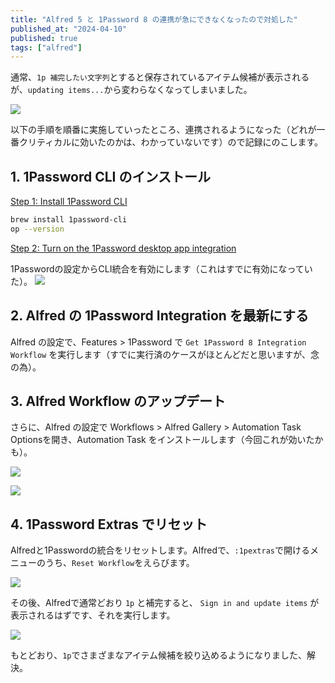 ```yaml
---
title: "Alfred 5 と 1Password 8 の連携が急にできなくなったので対処した"
published_at: "2024-04-10"
published: true
tags: ["alfred"]
---
```



通常、`1p 補完したい文字列`とすると保存されているアイテム候補が表示されるが、`updating items...`から変わらなくなってしまいました。


![](/images/04-10/2024-04-10-22-40-27.png)

以下の手順を順番に実施していったところ、連携されるようになった（どれが一番クリティカルに効いたのかは、わかっていないです）ので記録にのこします。

## 1. 1Password CLI のインストール

[Step 1: Install 1Password CLI](https://developer.1password.com/docs/cli/get-started/?utm_medium=organic&utm_source=oph&utm_campaign=macos#step-1-install-1password-cli)

```sh
brew install 1password-cli
op --version
```


[Step 2: Turn on the 1Password desktop app integration](https://developer.1password.com/docs/cli/get-started/?utm_medium=organic&utm_source=oph&utm_campaign=macos#step-2-turn-on-the-1password-desktop-app-integration)


1Passwordの設定からCLI統合を有効にします（これはすでに有効になっていた）。
![](/images/04-10/2024-04-10-22-54-53.png)

## 2. Alfred の 1Password Integration を最新にする

Alfred の設定で、Features > 1Password で `Get 1Password 8 Integration Workflow` を実行します（すでに実行済のケースがほとんどだと思いますが、念の為）。


## 3. Alfred Workflow のアップデート

さらに、Alfred の設定で Workflows > Alfred Gallery > Automation Task Optionsを開き、Automation Task をインストールします（今回これが効いたかも）。

![](/images/04-10/2024-04-10-23-01-33.png)

![](/images/04-10/2024-04-10-23-00-36.png)

## 4. 1Password Extras でリセット

Alfredと1Passwordの統合をリセットします。Alfredで、`:1pextras`で開けるメニューのうち、`Reset Workflow`をえらびます。

![](/images/04-10/2024-04-10-23-04-19.png)

その後、Alfredで通常どおり `1p` と補完すると、 `Sign in and update items` が表示されるはずです、それを実行します。

![](/images/04-10/2024-04-10-23-05-49.png)

もとどおり、`1p`でさまざまなアイテム候補を絞り込めるようになりました、解決。

